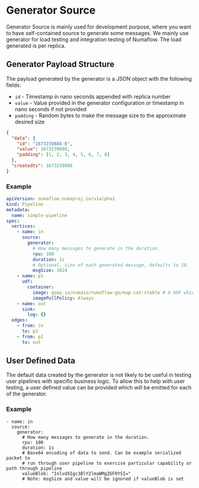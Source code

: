 # Generator Source

Generator Source is mainly used for development purpose, where you want to have self-contained source to generate some 
messages. We mainly use generator for load testing and integration testing of Numaflow. The load generated is per replica.

## Generator Payload Structure

The payload generated by the generator is a JSON object with the following fields:

 - `id` - Timestamp in nano seconds appended with replica number
 - `value` - Value provided in the generator configuration or timestamp in nano seconds if not provided
 - `padding` - Random bytes to make the message size to the approximate desired size

```json
{
  "data": {
    "id": "1673239888-0",
    "value": 1673239888,
    "padding": [1, 2, 3, 4, 5, 6, 7, 8]
  },
  "createdts": 1673239888
}
```

###  Example

```yaml
apiVersion: numaflow.numaproj.io/v1alpha1
kind: Pipeline
metadata:
  name: simple-pipeline
spec:
  vertices:
    - name: in
      source:
        generator:
          # How many messages to generate in the duration.
          rpu: 100
          duration: 1s
          # Optional, size of each generated message, defaults to 10.
          msgSize: 1024
    - name: p1
      udf:
        container:
          image: quay.io/numaio/numaflow-go/map-cat:stable # A UDF which simply cats the message
          imagePullPolicy: Always
    - name: out
      sink:
        log: {}
  edges:
    - from: in
      to: p1
    - from: p1
      to: out
```

## User Defined Data
The default data created by the generator is not likely to be useful in testing user pipelines with specific business 
logic. To allow this to help with user testing, a user defined value can be provided which will be emitted for each of 
the generator.

### Example

```
- name: in
  source:
    generator:
      # How many messages to generate in the duration.
      rpu: 100
      duration: 1s
      # Base64 encoding of data to send. Can be example serialized packet to
      # run through user pipeline to exercise particular capability or path through pipeline
      valueBlob: "InlvdXIgc3BlY2lmaWMgZGF0YSI="
      # Note: msgSize and value will be ignored if valueBlob is set
```